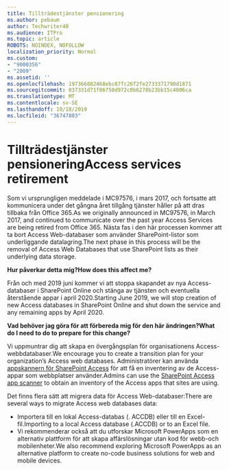 ```yaml
---
title: Tillträdestjänster pensionering
ms.author: pebaum
author: Techwriter40
ms.audience: ITPro
ms.topic: article
ROBOTS: NOINDEX, NOFOLLOW
localization_priority: Normal
ms.custom:
- "9000356"
- "2009"
ms.assetid: ''
ms.openlocfilehash: 197366882468ebc87fc26f2fe2733371790d1871
ms.sourcegitcommit: 037331d71f06750d972c0b6278b23bb15c4806ca
ms.translationtype: MT
ms.contentlocale: sv-SE
ms.lasthandoff: 10/18/2019
ms.locfileid: "36747803"
---
```

# <a name="access-services-retirement"></a><span data-ttu-id="afd03-102">Tillträdestjänster pensionering</span><span class="sxs-lookup"><span data-stu-id="afd03-102">Access services retirement</span></span>

<span data-ttu-id="afd03-103">Som vi ursprungligen meddelade i MC97576, i mars 2017, och fortsatte att kommunicera under det gångna året tillgång tjänster håller på att dras tillbaka från Office 365.</span><span class="sxs-lookup"><span data-stu-id="afd03-103">As we originally announced in MC97576, in March 2017, and continued to communicate over the past year Access Services are being retired from Office 365.</span></span> <span data-ttu-id="afd03-104">Nästa fas i den här processen kommer att ta bort Access Web-databaser som använder SharePoint-listor som underliggande datalagring.</span><span class="sxs-lookup"><span data-stu-id="afd03-104">The next phase in this process will be the removal of Access Web Databases that use SharePoint lists as their underlying data storage.</span></span>

<span data-ttu-id="afd03-105">**Hur påverkar detta mig?**</span><span class="sxs-lookup"><span data-stu-id="afd03-105">**How does this affect me?**</span></span>

<span data-ttu-id="afd03-106">Från och med 2019 juni kommer vi att stoppa skapandet av nya Access-databaser i SharePoint Online och stänga av tjänsten och eventuella återstående appar i april 2020.</span><span class="sxs-lookup"><span data-stu-id="afd03-106">Starting June 2019, we will stop creation of new Access databases in SharePoint Online and shut down the service and any remaining apps by April 2020.</span></span>

<span data-ttu-id="afd03-107">**Vad behöver jag göra för att förbereda mig för den här ändringen?**</span><span class="sxs-lookup"><span data-stu-id="afd03-107">**What do I need to do to prepare for this change?**</span></span>

<span data-ttu-id="afd03-108">Vi uppmuntrar dig att skapa en övergångsplan för organisationens Access-webbdatabaser.</span><span class="sxs-lookup"><span data-stu-id="afd03-108">We encourage you to create a transition plan for your organization’s Access web databases.</span></span> <span data-ttu-id="afd03-109">Administratörer kan använda [appskannern för SharePoint Access](https://github.com/SharePoint/PnP-Tools/tree/master/Solutions/SharePoint.AccessApp.Scanner) för att få en inventering av de Access-appar som webbplatser använder.</span><span class="sxs-lookup"><span data-stu-id="afd03-109">Admins can use the [SharePoint Access app scanner](https://github.com/SharePoint/PnP-Tools/tree/master/Solutions/SharePoint.AccessApp.Scanner) to obtain an inventory of the Access apps that sites are using.</span></span>

<span data-ttu-id="afd03-110">Det finns flera sätt att migrera data för Access Web-databaser:</span><span class="sxs-lookup"><span data-stu-id="afd03-110">There are several ways to migrate Access web databases data:</span></span>

- <span data-ttu-id="afd03-111">Importera till en lokal Access-databas (. ACCDB) eller till en Excel-fil.</span><span class="sxs-lookup"><span data-stu-id="afd03-111">Importing to a local Access database (.ACCDB) or to an Excel file.</span></span>
- <span data-ttu-id="afd03-112">Vi rekommenderar också att du utforskar Microsoft PowerApps som en alternativ plattform för att skapa affärslösningar utan kod för webb-och mobilenheter.</span><span class="sxs-lookup"><span data-stu-id="afd03-112">We also recommend exploring Microsoft PowerApps as an alternative platform to create no-code business solutions for web and mobile devices.</span></span>